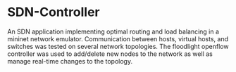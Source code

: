 # SDN-Controller
An SDN application implementing optimal routing and load balancing in a mininet network emulator. Communication between hosts, virtual hosts, and switches was tested on several network topologies. The floodlight openflow controller was used to add/delete new nodes to the network as well as manage real-time changes to the topology. 
